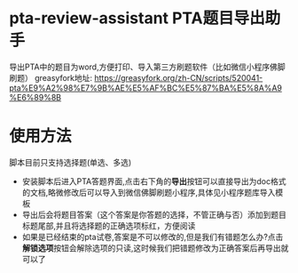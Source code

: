 # pta-review-assistant PTA题目导出助手
导出PTA中的题目为word,方便打印、导入第三方刷题软件（比如微信小程序佛脚刷题）
greasyfork地址: https://greasyfork.org/zh-CN/scripts/520041-pta%E9%A2%98%E7%9B%AE%E5%AF%BC%E5%87%BA%E5%8A%A9%E6%89%8B

# 使用方法
脚本目前只支持选择题(单选、多选)

* 安装脚本后进入PTA答题界面,点击右下角的**导出**按钮可以直接导出为doc格式的文档,略微修改后可以导入到微信佛脚刷题小程序,具体见小程序题库导入模板
* 导出后会将题目答案（这个答案是你答题的选择，不管正确与否）添加到题目标题尾部,并且将选择题的正确选项标红，方便阅读
* 如果是已经结束的pta试卷,答案是不可以修改的,但是我们有错题怎么办?点击**解锁选项**按钮会解除选项的只读,这时候我们把错题修改为正确答案后再导出就可以了